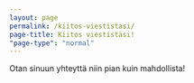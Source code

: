 ```yaml
---
layout: page
permalink: /kiitos-viestistasi/
page-title: Kiitos viestistäsi!
"page-type": "normal"
---
```


Otan sinuun yhteyttä niin pian kuin mahdollista!
